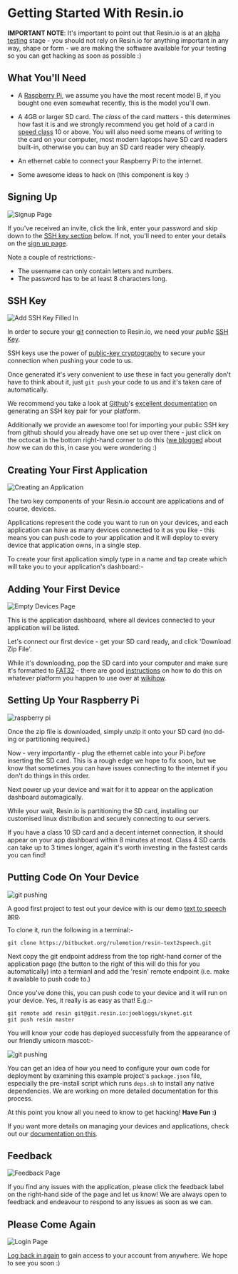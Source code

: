 # Getting Started With Resin.io

__IMPORTANT NOTE__: It's important to point out that Resin.io is at an
[alpha testing][alpha] stage - you should not rely on Resin.io for anything
important in any way, shape or form - we are making the software available for
your testing so you can get hacking as soon as possible :)

## What You'll Need

* A [Raspberry Pi][rpi], we assume you have the most recent model B, if you
  bought one even somewhat recently, this is the model you'll own.

* A 4GB or larger SD card. The *class* of the card matters - this determines how
  fast it is and we strongly recommend you get hold of a card in
  [speed class][speed_class] 10 or above. You will also need some means of
  writing to the card on your computer, most modern laptops have SD card readers
  built-in, otherwise you can buy an SD card reader very cheaply.

* An ethernet cable to connect your Raspberry Pi to the internet.

* Some awesome ideas to hack on (this component is key :)

## Signing Up

![Signup Page](/img/screenshots/signup.png)

If you've received an invite, click the link, enter your password and skip down
to the [SSH key section](#SSH_Key) below. If not, you'll need to enter your
details on the [sign up page][signup].

Note a couple of restrictions:-

* The username can only contain letters and numbers.
* The password has to be at least 8 characters long.

## SSH Key

![Add SSH Key Filled In](/img/screenshots/add_ssh_key.png)

In order to secure your [git][git] connection to Resin.io, we need your *public*
[SSH Key][ssh_key].

SSH keys use the power of [public-key cryptography][pub_key_crypto] to secure
your connection when pushing your code to us.

Once generated it's very convenient to use these in fact you generally don't
have to think about it, just `git push` your code to us and it's taken care of
automatically.

We recommend you take a look at [Github][github]'s
[excellent documentation][github_ssh] on generating an SSH key pair for your
platform.

Additionally we provide an awesome tool for importing your public SSH key from
github should you already have one set up over there - just click on the octocat
in the bottom right-hand corner to do this ([we blogged][github_ssh_blogpost]
about *how* we can do this, in case you were wondering :)

## Creating Your First Application

![Creating an Application](/img/screenshots/applications_empty.png)

The two key components of your Resin.io account are applications and
of course, devices.

Applications represent the code you want to run on your devices, and each
application can have as many devices connected to it as you like - this means
you can push code to your application and it will deploy to every device that
application owns, in a single step.

To create your first application simply type in a name and tap create which will
take you to your application's dashboard:-

## Adding Your First Device

![Empty Devices Page](/img/screenshots/devices_empty.png)

This is the application dashboard, where all devices connected to your
application will be listed.

Let's connect our first device - get your SD card ready, and click 'Download Zip
File'.

While it's downloading, pop the SD card into your computer and make sure it's
formatted to [FAT32][fat32] - there are good [instructions][wikihow_format] on
how to do this on whatever platform you happen to use over at [wikihow][wikihow].

## Setting Up Your Raspberry Pi

![raspberry pi](/img/rpi.png)

Once the zip file is downloaded, simply unzip it onto your SD card (no dd-ing or
partitioning required.)

Now - very importantly - plug the ethernet cable into your Pi *before* inserting
the SD card. This is a rough edge we hope to fix soon, but we know that
sometimes you can have issues connecting to the internet if you don't do things
in this order.

Next power up your device and wait for it to appear on the application dashboard
automagically.

While your wait, Resin.io is partitioning the SD card, installing our customised
linux distribution and securely connecting to our servers.

 If you have a class 10 SD card and a decent internet connection, it should
appear on your app dashboard within 8 minutes at most. Class 4 SD cards can take
up to 3 times longer, again it's worth investing in the fastest cards you can
find!

## Putting Code On Your Device

![git pushing](/img/screenshots/git_pushing.png)

A good first project to test out your device with is our demo
[text to speech app][example_app].

To clone it, run the following in a terminal:-

```
git clone https://bitbucket.org/rulemotion/resin-text2speech.git
```

Next copy the git endpoint address from the top right-hand corner of the
application page (the button to the right of this will do this for you
automatically) into a termianl and add the 'resin' remote endpoint (i.e. make it
available to push code to.)

Once you've done this, you can push code to your device and it will run on your
device. Yes, it really is as easy as that! E.g.:-

```
git remote add resin git@git.resin.io:joebloggs/skynet.git
git push resin master
```

You will know your code has deployed successfully from the appearance of our
friendly unicorn mascot:-

![git pushing](/img/screenshots/git_pushed.png)

You can get an idea of how you need to configure your own code for deployment by
examining this example project's `package.json` file, especially the pre-install
script which runs `deps.sh` to install any native dependencies. We are working
on more detailed documentation for this process.

At this point you know all you need to know to get hacking! __Have Fun :)__

If you want more details on managing your devices and applications, check out
our [documentation on this][managing_devices_apps].

## Feedback

![Feedback Page](/img/screenshots/feedback.png)

If you find any issues with the application, please click the feedback label on
the right-hand side of the page and let us know! We are always open to feedback
and endeavour to respond to any issues as soon as we can.

## Please Come Again

![Login Page](/img/screenshots/login.png)

[Log back in again][login] to gain access to your account from anywhere. We hope
to see you soon :)

[alpha]:http://en.wikipedia.org/wiki/Alpha_software#Alpha
[rpi]:http://www.raspberrypi.org/
[speed_class]:http://en.wikipedia.org/wiki/Sd_card#Speed_class_rating
[signup]:http://alpha.resin.io/signup
[git]:http://git-scm.com/
[ssh_key]:http://en.wikipedia.org/wiki/Secure_Shell
[pub_key_crypto]:http://en.wikipedia.org/wiki/Public-key_cryptography
[github]:http://github.com/
[github_ssh]:https://help.github.com/articles/generating-ssh-keys
[github_ssh_blogpost]:http://resin.io/blog/email-github-public-ssh-key/
[login]:http://alpha.resin.io/login
[wikihow_format]:http://www.wikihow.com/Format-an-SD-Card
[wikihow]:http://www.wikihow.com/Main-Page
[fat32]:http://en.wikipedia.org/wiki/Fat32#FAT32
[example_app]:https://bitbucket.org/rulemotion/resin-text2speech
[managing_devices_apps]:/pages/managingDevicesApps.md
